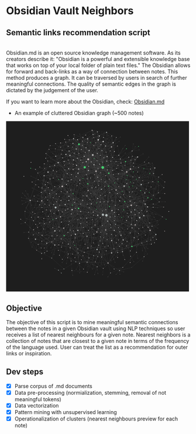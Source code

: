 # Obsidian Vault Neighbors
## Semantic links recommendation script
<br>
Obsidian.md is an open source knowledge management software. As its creators describe
it: "Obsidian is a powerful and extensible knowledge base that works on top of your 
local folder of plain text files."
The Obsidian allows for forward and back-links as a way of connection between notes.
This method produces a graph. It can be traversed by users in search of further 
meaningful connections. The quality of semantic edges in the graph is dictated by 
the judgement of the user.
<br>

If you want to learn more about the Obsidian, check: [Obsidian.md](obsidian.md)
<br>
* An example of cluttered Obsidian graph (~500 notes)

<img src="graph_example.png" alt="graph" width="500"/>


## Objective
The objective of this script is to mine meaningful semantic connections between
the notes in a given Obsidian vault using NLP techniques so user receives a list 
of nearest neighbours for a given note. Nearest neighbors is a collection of notes
that are closest to a given note in terms of the frequency of the language used.
User can treat the list as a recommendation for outer links or inspiration. 

## Dev steps
- [x] Parse corpus of .md documents
- [x] Data pre-processing (normialization, stemming, removal of not meaningful
tokens)
- [x] Data vectorization
- [x] Pattern mining with unsupervised learning
- [x] Operationalization of clusters (nearest neighbours preview for each note) 
